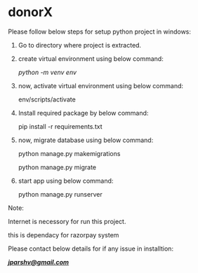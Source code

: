 # donorX

Please follow below steps for setup python project in windows:

1. Go to directory where project is extracted.
2. create virtual environment using below command:

   *python -m venv env*
3. now, activate virtual environment using below command:

   env/scripts/activate
4. Install required package by below command:

   pip install -r requirements.txt
5. now, migrate database using below command:

   python manage.py makemigrations

   python manage.py migrate
6. start app using below command:

   python manage.py runserver


Note:

Internet is necessory for run this project.

this is dependacy for razorpay system


Please contact below details for if any issue in installtion:

***jparshv@gmail.com***
